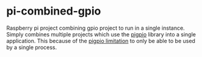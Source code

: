 # pi-combined-gpio
Raspberry pi project combining gpio project to run in a single instance. Simply combines multiple projects which use the [pigpio](https://github.com/fivdi/pigpio) library into a single application. This because of the [pigpio limitation](https://github.com/fivdi/pigpio#limitations) to only be able to be used by a single process.
